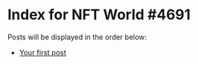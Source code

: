 # Index for NFT World #4691
Posts will be displayed in the order below:

- [Your first post](./001-first.md)

